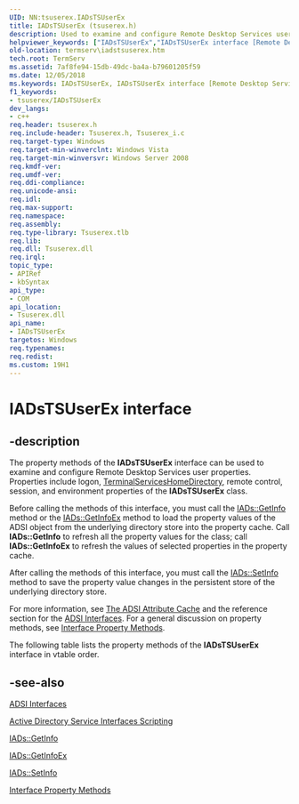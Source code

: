 ```yaml
---
UID: NN:tsuserex.IADsTSUserEx
title: IADsTSUserEx (tsuserex.h)
description: Used to examine and configure Remote Desktop Services user properties.helpviewer_keywords: ["IADsTSUserEx","IADsTSUserEx interface [Remote Desktop Services]","IADsTSUserEx interface [Remote Desktop Services]","described","termserv.iadstsuserex","tsuserex/IADsTSUserEx"]
old-location: termserv\iadstsuserex.htm
tech.root: TermServ
ms.assetid: 7af8fe94-15db-49dc-ba4a-b79601205f59
ms.date: 12/05/2018
ms.keywords: IADsTSUserEx, IADsTSUserEx interface [Remote Desktop Services], IADsTSUserEx interface [Remote Desktop Services],described, termserv.iadstsuserex, tsuserex/IADsTSUserEx
f1_keywords:
- tsuserex/IADsTSUserEx
dev_langs:
- c++
req.header: tsuserex.h
req.include-header: Tsuserex.h, Tsuserex_i.c
req.target-type: Windows
req.target-min-winverclnt: Windows Vista
req.target-min-winversvr: Windows Server 2008
req.kmdf-ver: 
req.umdf-ver: 
req.ddi-compliance: 
req.unicode-ansi: 
req.idl: 
req.max-support: 
req.namespace: 
req.assembly: 
req.type-library: Tsuserex.tlb
req.lib: 
req.dll: Tsuserex.dll
req.irql: 
topic_type:
- APIRef
- kbSyntax
api_type:
- COM
api_location:
- Tsuserex.dll
api_name:
- IADsTSUserEx
targetos: Windows
req.typenames: 
req.redist: 
ms.custom: 19H1
---
```


# IADsTSUserEx interface


## -description


The property methods of the <b>IADsTSUserEx</b> interface can be used to examine 
   and configure Remote Desktop Services user properties. Properties include logon, <a href="https://docs.microsoft.com/windows/desktop/api/tsuserex/nf-tsuserex-iadstsuserex-get_terminalserviceshomedirectory">TerminalServicesHomeDirectory</a>, remote control, session, 
   and environment properties of the <b>IADsTSUserEx</b> class.

Before calling the methods of this interface, you must call the 
    <a href="https://docs.microsoft.com/windows/desktop/api/iads/nf-iads-iads-getinfo">IADs::GetInfo</a> method or the 
    <a href="https://docs.microsoft.com/windows/desktop/api/iads/nf-iads-iads-getinfoex">IADs::GetInfoEx</a> method to load the property values of the 
    ADSI object from the underlying directory store into the property cache. Call 
    <b>IADs::GetInfo</b> to refresh all the property values for the 
    class; call <b>IADs::GetInfoEx</b> to refresh the values of 
    selected properties in the property cache.

After calling the methods of this interface, you must call the 
    <a href="https://docs.microsoft.com/windows/desktop/api/iads/nf-iads-iads-setinfo">IADs::SetInfo</a> method to save the property value changes in 
    the persistent store of the underlying directory store.

For more information, see <a href="https://docs.microsoft.com/windows/desktop/ADSI/the-adsi-attribute-cache">The ADSI Attribute Cache</a> and the 
    reference section for the <a href="https://docs.microsoft.com/windows/desktop/ADSI/adsi-interfaces">ADSI Interfaces</a>. For a general discussion on 
    property methods, see <a href="https://docs.microsoft.com/windows/desktop/ADSI/interface-property-methods">Interface Property Methods</a>.

The following table lists the property methods of the <b>IADsTSUserEx</b> interface in 
    vtable order.


## -see-also




<a href="https://docs.microsoft.com/windows/desktop/ADSI/adsi-interfaces">ADSI Interfaces</a>



<a href="https://docs.microsoft.com/windows/desktop/ADSI/adsi-scripting-tutorial">Active Directory Service Interfaces Scripting</a>



<a href="https://docs.microsoft.com/windows/desktop/api/iads/nf-iads-iads-getinfo">IADs::GetInfo</a>



<a href="https://docs.microsoft.com/windows/desktop/api/iads/nf-iads-iads-getinfoex">IADs::GetInfoEx</a>



<a href="https://docs.microsoft.com/windows/desktop/api/iads/nf-iads-iads-setinfo">IADs::SetInfo</a>



<a href="https://docs.microsoft.com/windows/desktop/ADSI/interface-property-methods">Interface Property Methods</a>
 

 


